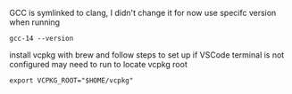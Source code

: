 GCC is symlinked to clang, I didn't change it for now use specifc version when running

`gcc-14 --version`

install vcpkg with brew and follow steps to set up
if VSCode terminal is not configured may need to run to locate vcpkg root

`export VCPKG_ROOT="$HOME/vcpkg"`

